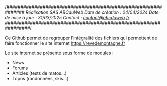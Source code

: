 /*###############################################################
Réalisation SAS ABCduWeb
Date de création : 04/04/2024
Date de mise à jour : 31/03/2025
Contact : contact@abcduweb.fr
#################################################################*/

Ce Github permet de regrouper l'intégralité des fichiers qui permettent de faire fonctionner le site internet https://revedemontagne.fr

Le site internet se présente sous forme de modules :
- News
- Forums
- Articles (tests de matos...)
- Topos (randonnées, skis...)

